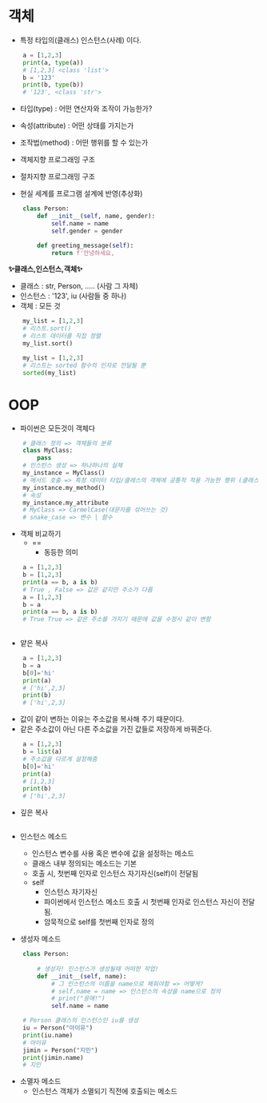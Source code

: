 
# 객체
  - 특정 타입의(클래스) 인스턴스(사례) 이다.
```python
    a = [1,2,3]
    print(a, type(a))
    # [1,2,3] <class 'list'>
    b = '123'
    print(b, type(b))
    # '123', <class 'str'>
```
  - 타입(type) : 어떤 연산자와 조작이 가능한가?
  - 속성(attribute) : 어떤 상태를 가지는가
  - 조작법(method) : 어떤 행위를 할 수 있는가

  - 객체지향 프로그래밍 구조

  - 절차지향 프로그래밍 구조

  - 현실 세계를 프로그램 설계에 반영(추상화)
```python
    class Person:
        def __init__(self, name, gender):
            self.name = name
            self.gender = gender

        def greeting_message(self):
            return f'안녕하세요, 
```

   **✨클래스,인스턴스,객체✨**
   - 클래스 : str, Person, ..... (사람 그 자체)
   - 인스턴스 : '123', iu (사람들 중 하나)
   - 객체 : 모든 것
```python
    my_list = [1,2,3]
    # 리스트.sort()
    # 리스트 데이터를 직접 정렬
    my_list.sort()

    my_list = [1,2,3]
    # 리스트는 sorted 함수의 인자로 전달될 뿐
    sorted(my_list)
```

# OOP
  - 파이썬은 모든것이 객체다
```python
    # 클래스 정의 => 객체들의 분류
    class MyClass: 
        pass
    # 인스턴스 생성 => 하나하나의 실체
    my_instance = MyClass()
    # 메서드 호출 => 특정 데이터 타입/클래스의 객체에 공통적 적용 가능한 행위 (클래스 내부 정의된 함수)
    my_instance.my_method()
    # 속성
    my_instance.my_attribute
    # MyClass => CarmelCase(대문자를 섞어쓰는 것)
    # snake_case => 변수 | 함수
```

   - 객체 비교하기
     - ==
       - 동등한 의미

```python
    a = [1,2,3]
    b = [1,2,3]
    print(a == b, a is b)
    # True , False => 값은 같지만 주소가 다름
    a = [1,2,3]
    b = a
    print(a == b, a is b)
    # True True => 같은 주소를 가지기 때문에 값을 수정시 같이 변함
    
```
   - 얕은 복사
```python
    a = [1,2,3]
    b = a
    b[0]='hi'
    print(a)
    # ['hi',2,3]
    print(b)
    # ['hi',2,3]
```
   - 값이 같이 변하는 이유는 주소값을 복사해 주기 때문이다.
   - 같은 주소값이 아닌 다른 주소값을 가진 값들로 저장하게 바꿔준다.
```python
    a = [1,2,3]
    b = list(a)
    # 주소값을 다르게 설정해줌
    b[0]='hi'
    print(a)
    # [1,2,3]
    print(b)
    # ['hi',2,3]
```

   - 깊은 복사

```python

```

   - 인스턴스 메소드
     - 인스턴스 변수를 사용 혹은 변수에 값을 설정하는 메소드
     - 클래스 내부 정의되는 메소드는 기본
     - 호출 시, 첫번째 인자로 인스턴스 자기자신(self)이 전달됨
     - self
       - 인스턴스 자기자신
       - 파이썬에서 인스턴스 메소드 호출 시 첫번째 인자로 인스턴스 자신이 전달됨.
       - 암묵적으로 self를 첫번째 인자로 정의
   
   - 생성자 메소드

```python
    class Person:
        
        # 생성자! 인스턴스가 생성될때 어떠한 작업!
        def __init__(self, name):
            # 그 인스턴스의 이름을 name으로 해줘야함 => 어떻게?
            # self.name = name => 인스턴스의 속성을 name으로 정의
            # print("응애!")
            self.name = name

    # Person 클래스의 인스턴스인 iu를 생성
    iu = Person("아이유")
    print(iu.name)
    # 아이유
    jimin = Person("지민")
    print(jimin.name)
    # 지민
```

   - 소멸자 메소드
     - 인스턴스 객체가 소멸되기 직전에 호출되는 메소드